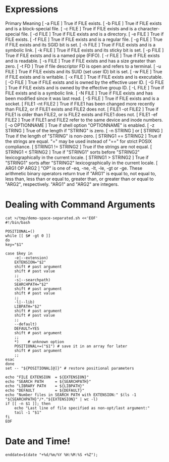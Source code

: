 # Expressions
Primary	Meaning
[ -a FILE ]	True if FILE exists.
[ -b FILE ]	True if FILE exists and is a block-special file.
[ -c FILE ]	True if FILE exists and is a character-special file.
[ -d FILE ]	True if FILE exists and is a directory.
[ -e FILE ]	True if FILE exists.
[ -f FILE ]	True if FILE exists and is a regular file.
[ -g FILE ]	True if FILE exists and its SGID bit is set.
[ -h FILE ]	True if FILE exists and is a symbolic link.
[ -k FILE ]	True if FILE exists and its sticky bit is set.
[ -p FILE ]	True if FILE exists and is a named pipe (FIFO).
[ -r FILE ]	True if FILE exists and is readable.
[ -s FILE ]	True if FILE exists and has a size greater than zero.
[ -t FD ]	True if file descriptor FD is open and refers to a terminal.
[ -u FILE ]	True if FILE exists and its SUID (set user ID) bit is set.
[ -w FILE ]	True if FILE exists and is writable.
[ -x FILE ]	True if FILE exists and is executable.
[ -O FILE ]	True if FILE exists and is owned by the effective user ID.
[ -G FILE ]	True if FILE exists and is owned by the effective group ID.
[ -L FILE ]	True if FILE exists and is a symbolic link.
[ -N FILE ]	True if FILE exists and has been modified since it was last read.
[ -S FILE ]	True if FILE exists and is a socket.
[ FILE1 -nt FILE2 ]	True if FILE1 has been changed more recently than FILE2, or if FILE1 exists and FILE2 does not.
[ FILE1 -ot FILE2 ]	True if FILE1 is older than FILE2, or is FILE2 exists and FILE1 does not.
[ FILE1 -ef FILE2 ]	True if FILE1 and FILE2 refer to the same device and inode numbers.
[ -o OPTIONNAME ]	True if shell option "OPTIONNAME" is enabled.
[ -z STRING ]	True of the length if "STRING" is zero.
[ -n STRING ] or [ STRING ]	True if the length of "STRING" is non-zero.
[ STRING1 == STRING2 ]	True if the strings are equal. "=" may be used instead of "==" for strict POSIX compliance.
[ STRING1 != STRING2 ]	True if the strings are not equal.
[ STRING1 < STRING2 ]	True if "STRING1" sorts before "STRING2" lexicographically in the current locale.
[ STRING1 > STRING2 ]	True if "STRING1" sorts after "STRING2" lexicographically in the current locale.
[ ARG1 OP ARG2 ]	"OP" is one of -eq, -ne, -lt, -le, -gt or -ge. These arithmetic binary operators return true if "ARG1" is equal to, not equal to, less than, less than or equal to, greater than, or greater than or equal to "ARG2", respectively. "ARG1" and "ARG2" are integers.


# Dealing with Command Arguments
```
cat >/tmp/demo-space-separated.sh <<'EOF'
#!/bin/bash

POSITIONAL=()
while [[ $# -gt 0 ]]
do
key="$1"

case $key in
    -e|--extension)
    EXTENSION="$2"
    shift # past argument
    shift # past value
    ;;
    -s|--searchpath)
    SEARCHPATH="$2"
    shift # past argument
    shift # past value
    ;;
    -l|--lib)
    LIBPATH="$2"
    shift # past argument
    shift # past value
    ;;
    --default)
    DEFAULT=YES
    shift # past argument
    ;;
    *)    # unknown option
    POSITIONAL+=("$1") # save it in an array for later
    shift # past argument
    ;;
esac
done
set -- "${POSITIONAL[@]}" # restore positional parameters

echo "FILE EXTENSION  = ${EXTENSION}"
echo "SEARCH PATH     = ${SEARCHPATH}"
echo "LIBRARY PATH    = ${LIBPATH}"
echo "DEFAULT         = ${DEFAULT}"
echo "Number files in SEARCH PATH with EXTENSION:" $(ls -1 "${SEARCHPATH}"/*."${EXTENSION}" | wc -l)
if [[ -n $1 ]]; then
    echo "Last line of file specified as non-opt/last argument:"
    tail -1 "$1"
fi
EOF
```

# Date and Time!
```
enddate=$(date "+%d/%m/%Y %H:%M:%S +%Z");
```